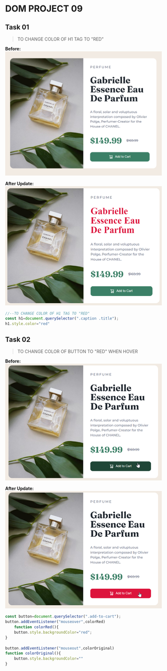 # DOM PROJECT 09

## Task 01
> TO CHANGE COLOR OF H1 TAG TO "RED"
 
**Before:**
![Before Task01](./DOM%20P9/ass9.1-before.png)

**After Update:**
![After Task01](./DOM%20P9/ass9.1-after.png)


```js
//--TO CHANGE COLOR OF H1 TAG TO "RED"
const h1=document.querySelector(".caption .title");
h1.style.color="red"
```


## Task 02
> TO CHANGE COLOR OF BUTTON TO "RED" WHEN HOVER 
 
**Before:**
![Before Task02](./DOM%20P9/ass9.2-before.png)

**After Update:**
![After Task02](./DOM%20P9/ass9.2-after.png)


```js
const button=document.querySelector(".add-to-cart");
button.addEventListener("mouseover",colorRed)
    function colorRed(){
    button.style.backgroundColor="red";
}

button.addEventListener("mouseout",colorOriginal)
function colorOriginal(){
    button.style.backgroundColor=""
}
```